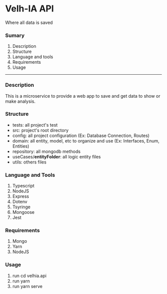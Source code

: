 # Velh-IA API

Where all data is saved

### Sumary
1. Description
2. Structure
3. Language and tools
4. Requirements
5. Usage

------------
### Description
This is a microservice to provide a web app to save and get data to show or make analysis.

### Structure
* tests: all project's test
* src: project's root directory
* config: all project configuration (Ex: Database Connection, Routes)
* domain: all entity, model, etc to organize and use (Ex: Interfaces, Enum, Entities)
* repository: all mongodb methods
* useCases/**entityFolder**: all logic entity files
* utils: others files

### Language and Tools
1. Typescript
2. NodeJS
3. Express
4. Dotenv
5. Tsyringe
6. Mongoose
7. Jest

### Requirements
1. Mongo
2. Yarn
3. NodeJS

### Usage
1. run cd velhia.api
2. run yarn
3. run yarn serve 
